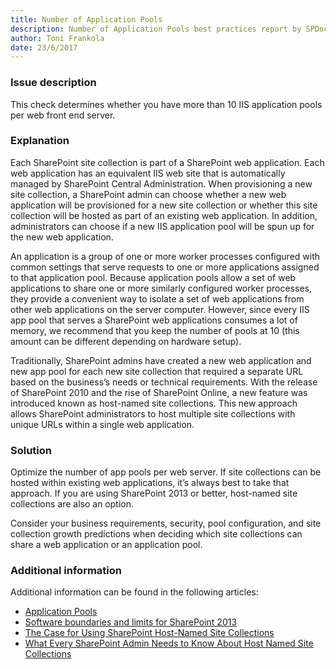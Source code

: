 ```yaml
---
title: Number of Application Pools
description: Number of Application Pools best practices report by SPDocKit determines whether you have more than 10 IIS application pools per web front end server. 
author: Toni Frankola
date: 23/6/2017
---
```

### Issue description
This check determines whether you have more than 10 IIS application pools per web front end server. 
### Explanation
Each SharePoint site collection is part of a SharePoint web application. Each web application has an equivalent IIS web site that is automatically managed by SharePoint Central Administration. When provisioning a new site collection, a SharePoint admin can choose whether a new web application will be provisioned for a new site collection or whether this site collection will be hosted as part of an existing web application. In addition, administrators can choose if a new IIS application pool will be spun up for the new web application.

An application is a group of one or more worker processes configured with common settings that serve requests to one or more applications assigned to that application pool. Because application pools allow a set of web applications to share one or more similarly configured worker processes, they provide a convenient way to isolate a set of web applications from other web applications on the server computer. However, since every IIS app pool that serves a SharePoint web applications consumes a lot of memory, we recommend that you keep the number of pools at 10 (this amount can be different depending on hardware setup).

Traditionally, SharePoint admins have created a new web application and new app pool for each new site collection that required a separate URL based on the business’s needs or technical requirements. With the release of SharePoint 2010 and the rise of SharePoint Online, a new feature was introduced known as host-named site collections. This new approach allows SharePoint administrators to host multiple site collections with unique URLs within a single web application.
### Solution
Optimize the number of app pools per web server. If site collections can be hosted within existing web applications, it’s always best to take that approach. If you are using SharePoint 2013 or better, host-named site collections are also an option. 

Consider your business requirements, security, pool configuration, and site collection growth predictions when deciding which site collections can share a web application or an application pool.
### Additional information 
Additional information can be found in the following articles:
* [Application Pools](https://www.iis.net/configreference/system.applicationhost/applicationpools)
* [Software boundaries and limits for SharePoint 2013](https://technet.microsoft.com/en-us/library/cc262787.aspx)
* [The Case for Using SharePoint Host-Named Site Collections](http://sharepointpromag.com/sharepoint-administration/case-using-sharepoint-host-named-site-collections)
* [What Every SharePoint Admin Needs to Know About Host Named Site Collections](https://blogs.msdn.microsoft.com/kaevans/2012/03/27/what-every-sharepoint-admin-needs-to-know-about-host-named-site-collections/)
